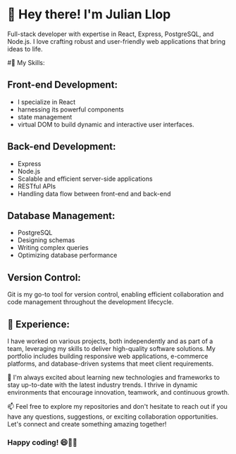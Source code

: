 # 👋 Hey there! I'm Julian Llop
Full-stack developer with expertise in React, Express, PostgreSQL, and Node.js. I love crafting robust and user-friendly web applications that bring ideas to life.

#🚀 My Skills:

## Front-end Development: 
- I specialize in React
- harnessing its powerful components
- state management
- virtual DOM to build dynamic and interactive user interfaces.

## Back-end Development: 
- Express
- Node.js
- Scalable and efficient server-side applications
- RESTful APIs
- Handling data flow between front-end and back-end

## Database Management: 
- PostgreSQL
- Designing schemas
- Writing complex queries
- Optimizing database performance 

## Version Control: 
Git is my go-to tool for version control, enabling efficient collaboration and code management throughout the development lifecycle.

## 💼 Experience:
I have worked on various projects, both independently and as part of a team, leveraging my skills to deliver high-quality software solutions. My portfolio includes building responsive web applications, e-commerce platforms, and database-driven systems that meet client requirements.

🌱 I'm always excited about learning new technologies and frameworks to stay up-to-date with the latest industry trends. I thrive in dynamic environments that encourage innovation, teamwork, and continuous growth.

📫 Feel free to explore my repositories and don't hesitate to reach out if you have any questions, suggestions, or exciting collaboration opportunities. Let's connect and create something amazing together!

### Happy coding! 😄👨‍💻
